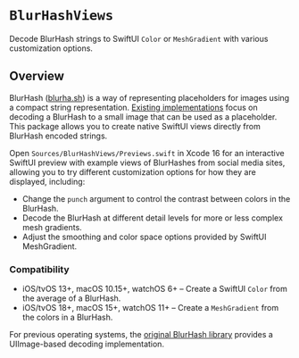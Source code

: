 # ``BlurHashViews``

Decode BlurHash strings to SwiftUI `Color` or `MeshGradient` with various customization options.

## Overview

BlurHash ([blurha.sh](https://blurha.sh)) is a way of representing placeholders for images using a compact string representation. [Existing implementations](https://github.com/woltapp/blurhash) focus on decoding a BlurHash to a small image that can be used as a placeholder. This package allows you to create native SwiftUI views directly from BlurHash encoded strings.

Open `Sources/BlurHashViews/Previews.swift` in Xcode 16 for an interactive SwiftUI preview with example views of BlurHashes from social media sites, allowing you to try different customization options for how they are displayed, including:

- Change the `punch` argument to control the contrast between colors in the BlurHash.
- Decode the BlurHash at different detail levels for more or less complex mesh gradients.
- Adjust the smoothing and color space options provided by SwiftUI MeshGradient.

### Compatibility

- iOS/tvOS 13+, macOS 10.15+, watchOS 6+ – Create a SwiftUI `Color` from the average of a BlurHash.
- iOS/tvOS 18+, macOS 15+, watchOS 11+ – Create a `MeshGradient` from the colors in a BlurHash.

For previous operating systems, the [original BlurHash library](https://github.com/woltapp/blurhash/tree/master/Swift) provides a UIImage-based decoding implementation.
